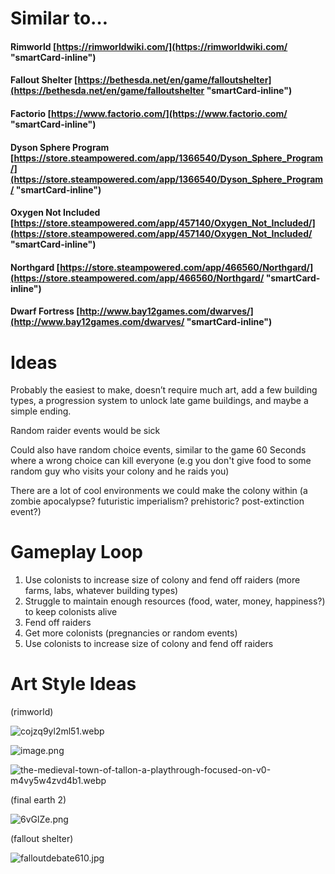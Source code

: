 # **Similar to…**

#### Rimworld [https://rimworldwiki.com/](https://rimworldwiki.com/ "smartCard-inline")

#### Fallout Shelter [https://bethesda.net/en/game/falloutshelter](https://bethesda.net/en/game/falloutshelter "smartCard-inline")

#### Factorio [https://www.factorio.com/](https://www.factorio.com/ "smartCard-inline")

#### Dyson Sphere Program [https://store.steampowered.com/app/1366540/Dyson_Sphere_Program/](https://store.steampowered.com/app/1366540/Dyson_Sphere_Program/ "smartCard-inline")

#### Oxygen Not Included [https://store.steampowered.com/app/457140/Oxygen_Not_Included/](https://store.steampowered.com/app/457140/Oxygen_Not_Included/ "smartCard-inline")

#### Northgard [https://store.steampowered.com/app/466560/Northgard/](https://store.steampowered.com/app/466560/Northgard/ "smartCard-inline")

#### Dwarf Fortress [http://www.bay12games.com/dwarves/](http://www.bay12games.com/dwarves/ "smartCard-inline")

# **Ideas**

Probably the easiest to make, doesn’t require much art, add a few building types, a progression system to unlock late game buildings, and maybe a simple ending.

Random raider events would be sick

Could also have random choice events, similar to the game 60 Seconds where a wrong choice can kill everyone (e.g you don't give food to some random guy who visits your colony and he raids you)

There are a lot of cool environments we could make the colony within (a zombie apocalypse? futuristic imperialism? prehistoric? post-extinction event?)

# **Gameplay Loop**

1. Use colonists to increase size of colony and fend off raiders (more farms, labs, whatever building types)
2. Struggle to maintain enough resources (food, water, money, happiness?) to keep colonists alive
3. Fend off raiders
4. Get more colonists (pregnancies or random events)
5. Use colonists to increase size of colony and fend off raiders

# **Art Style Ideas**

(rimworld)

![cojzq9yl2ml51.webp](https://trello.com/1/cards/663df2bca93142c4920b3229/attachments/663df5fa0f92a272e1154467/download/cojzq9yl2ml51.webp)

![image.png](https://trello.com/1/cards/663df2bca93142c4920b3229/attachments/663e413ee4e9452f37b7f163/download/image.png)

![the-medieval-town-of-tallon-a-playthrough-focused-on-v0-m4vy5w4zvd4b1.webp](https://trello.com/1/cards/663df2bca93142c4920b3229/attachments/663df6a68f8b0a60052bd9a8/download/the-medieval-town-of-tallon-a-playthrough-focused-on-v0-m4vy5w4zvd4b1.webp)

(final earth 2)

![6vGlZe.png](https://trello.com/1/cards/663df2bca93142c4920b3229/attachments/663df61315615dba7bfb1400/download/6vGlZe.png)

(fallout shelter)

![falloutdebate610.jpg](https://trello.com/1/cards/663df2bca93142c4920b3229/attachments/663df6f2bf2c52b0a7bf9ad7/download/falloutdebate610.jpg)